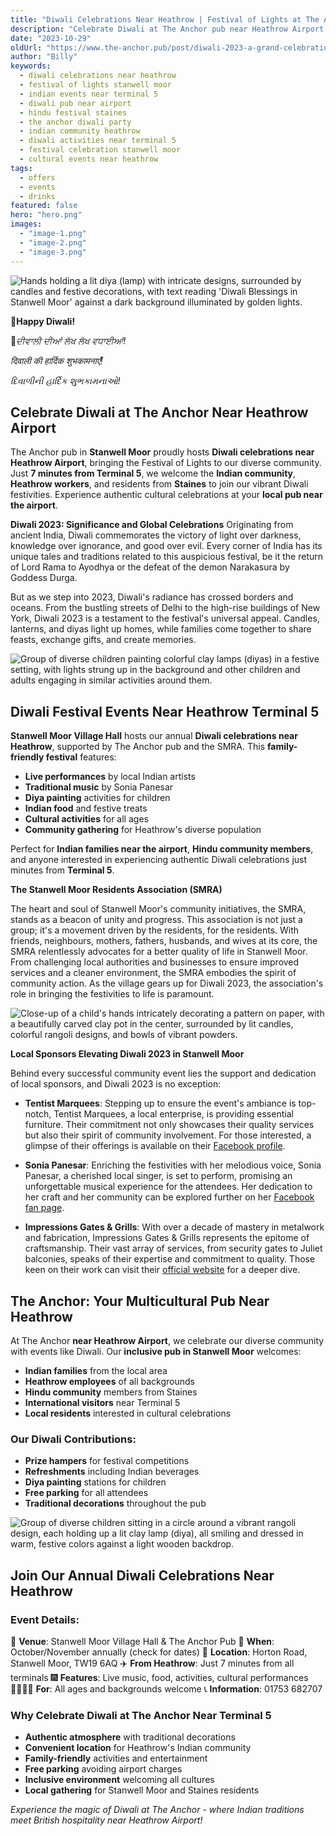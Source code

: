 ```yaml
---
title: "Diwali Celebrations Near Heathrow | Festival of Lights at The Anchor"
description: "Celebrate Diwali at The Anchor pub near Heathrow Airport in Stanwell Moor. Join our Festival of Lights celebrations with traditional Indian festivities, just 7 minutes from Terminal 5. Perfect for the Indian community near Heathrow, airport workers, and Staines residents. Family-friendly Diwali events with music, food, and cultural activities."
date: "2023-10-29"
oldUrl: "https://www.the-anchor.pub/post/diwali-2023-a-grand-celebration-in-stanwell-moor"
author: "Billy"
keywords:
  - diwali celebrations near heathrow
  - festival of lights stanwell moor
  - indian events near terminal 5
  - diwali pub near airport
  - hindu festival staines
  - the anchor diwali party
  - indian community heathrow
  - diwali activities near terminal 5
  - festival celebration stanwell moor
  - cultural events near heathrow
tags:
  - offers
  - events
  - drinks
featured: false
hero: "hero.png"
images:
  - "image-1.png"
  - "image-2.png"
  - "image-3.png"
---
```


  

![Hands holding a lit diya (lamp) with intricate designs, surrounded by candles and festive decorations, with text reading 'Diwali Blessings in Stanwell Moor' against a dark background illuminated by golden lights.](/content/blog/diwali-2023-a-grand-celebration-in-stanwell-moor/hero.png)

**🎉Happy Diwali!**

**🎉**_ਦੀਵਾਲੀ ਦੀਆਂ ਲੱਖ ਲੱਖ ਵਧਾਈਆਂ!_

_दिवाली की हार्दिक शुभकामनाएँ!_

_દિવાળીની હાર્દિક શુભકામનાઓ!_

  

## Celebrate Diwali at The Anchor Near Heathrow Airport

The Anchor pub in **Stanwell Moor** proudly hosts **Diwali celebrations near Heathrow Airport**, bringing the Festival of Lights to our diverse community. Just **7 minutes from Terminal 5**, we welcome the **Indian community**, **Heathrow workers**, and residents from **Staines** to join our vibrant Diwali festivities. Experience authentic cultural celebrations at your **local pub near the airport**.

  

**Diwali 2023: Significance and Global Celebrations** Originating from ancient India, Diwali commemorates the victory of light over darkness, knowledge over ignorance, and good over evil. Every corner of India has its unique tales and traditions related to this auspicious festival, be it the return of Lord Rama to Ayodhya or the defeat of the demon Narakasura by Goddess Durga.

  

But as we step into 2023, Diwali's radiance has crossed borders and oceans. From the bustling streets of Delhi to the high-rise buildings of New York, Diwali 2023 is a testament to the festival's universal appeal. Candles, lanterns, and diyas light up homes, while families come together to share feasts, exchange gifts, and create memories.

![Group of diverse children painting colorful clay lamps (diyas) in a festive setting, with lights strung up in the background and other children and adults engaging in similar activities around them.](/content/blog/diwali-2023-a-grand-celebration-in-stanwell-moor/image-1.png)

## **Diwali Festival Events Near Heathrow Terminal 5**

**Stanwell Moor Village Hall** hosts our annual **Diwali celebrations near Heathrow**, supported by The Anchor pub and the SMRA. This **family-friendly festival** features:

- **Live performances** by local Indian artists
- **Traditional music** by Sonia Panesar
- **Diya painting** activities for children
- **Indian food** and festive treats
- **Cultural activities** for all ages
- **Community gathering** for Heathrow's diverse population

Perfect for **Indian families near the airport**, **Hindu community members**, and anyone interested in experiencing authentic Diwali celebrations just minutes from **Terminal 5**.

  

**The Stanwell Moor Residents Association (SMRA)**

The heart and soul of Stanwell Moor's community initiatives, the SMRA, stands as a beacon of unity and progress. This association is not just a group; it's a movement driven by the residents, for the residents. With friends, neighbours, mothers, fathers, husbands, and wives at its core, the SMRA relentlessly advocates for a better quality of life in Stanwell Moor. From challenging local authorities and businesses to ensure improved services and a cleaner environment, the SMRA embodies the spirit of community action. As the village gears up for Diwali 2023, the association's role in bringing the festivities to life is paramount.

![Close-up of a child's hands intricately decorating a pattern on paper, with a beautifully carved clay pot in the center, surrounded by lit candles, colorful rangoli designs, and bowls of vibrant powders.](/content/blog/diwali-2023-a-grand-celebration-in-stanwell-moor/image-2.png)

**Local Sponsors Elevating Diwali 2023 in Stanwell Moor**

Behind every successful community event lies the support and dedication of local sponsors, and Diwali 2023 is no exception:

*   **Tentist Marquees**: Stepping up to ensure the event's ambiance is top-notch, Tentist Marquees, a local enterprise, is providing essential furniture. Their commitment not only showcases their quality services but also their spirit of community involvement. For those interested, a glimpse of their offerings is available on their [Facebook profile](https://www.facebook.com/p/Tentist-Marquees-100072880734957/).
    
*   **Sonia Panesar**: Enriching the festivities with her melodious voice, Sonia Panesar, a cherished local singer, is set to perform, promising an unforgettable musical experience for the attendees. Her dedication to her craft and her community can be explored further on her [Facebook fan page](https://www.facebook.com/soniapanesarfanpage/).
    
*   **Impressions Gates & Grills**: With over a decade of mastery in metalwork and fabrication, Impressions Gates & Grills represents the epitome of craftsmanship. Their vast array of services, from security gates to Juliet balconies, speaks of their expertise and commitment to quality. Those keen on their work can visit their [official website](https://impressionsgatesngrills.com/) for a deeper dive.
    

## **The Anchor: Your Multicultural Pub Near Heathrow**

At The Anchor **near Heathrow Airport**, we celebrate our diverse community with events like Diwali. Our **inclusive pub in Stanwell Moor** welcomes:

- **Indian families** from the local area
- **Heathrow employees** of all backgrounds
- **Hindu community** members from Staines
- **International visitors** near Terminal 5
- **Local residents** interested in cultural celebrations

### Our Diwali Contributions:
- **Prize hampers** for festival competitions
- **Refreshments** including Indian beverages
- **Diya painting** stations for children
- **Free parking** for all attendees
- **Traditional decorations** throughout the pub

![Group of diverse children sitting in a circle around a vibrant rangoli design, each holding up a lit clay lamp (diya), all smiling and dressed in warm, festive colors against a light wooden backdrop.](/content/blog/diwali-2023-a-grand-celebration-in-stanwell-moor/image-3.png)

## **Join Our Annual Diwali Celebrations Near Heathrow**

### Event Details:
🎪 **Venue**: Stanwell Moor Village Hall & The Anchor Pub
📅 **When**: October/November annually (check for dates)
📍 **Location**: Horton Road, Stanwell Moor, TW19 6AQ
✈️ **From Heathrow**: Just 7 minutes from all terminals
🎆 **Features**: Live music, food, activities, cultural performances
👨‍👩‍👧‍👦 **For**: All ages and backgrounds welcome
📞 **Information**: 01753 682707

### Why Celebrate Diwali at The Anchor Near Terminal 5

- **Authentic atmosphere** with traditional decorations
- **Convenient location** for Heathrow's Indian community
- **Family-friendly** activities and entertainment
- **Free parking** avoiding airport charges
- **Inclusive environment** welcoming all cultures
- **Local gathering** for Stanwell Moor and Staines residents

*Experience the magic of Diwali at The Anchor - where Indian traditions meet British hospitality near Heathrow Airport!*
